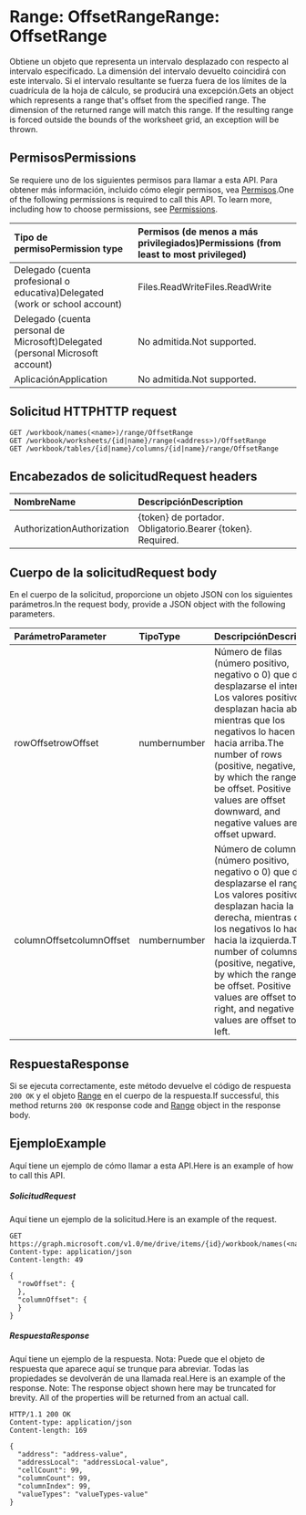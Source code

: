 # <a name="range-offsetrange"></a><span data-ttu-id="b3024-101">Range: OffsetRange</span><span class="sxs-lookup"><span data-stu-id="b3024-101">Range: OffsetRange</span></span>

<span data-ttu-id="b3024-p101">Obtiene un objeto que representa un intervalo desplazado con respecto al intervalo especificado. La dimensión del intervalo devuelto coincidirá con este intervalo. Si el intervalo resultante se fuerza fuera de los límites de la cuadrícula de la hoja de cálculo, se producirá una excepción.</span><span class="sxs-lookup"><span data-stu-id="b3024-p101">Gets an object which represents a range that's offset from the specified range. The dimension of the returned range will match this range. If the resulting range is forced outside the bounds of the worksheet grid, an exception will be thrown.</span></span>
## <a name="permissions"></a><span data-ttu-id="b3024-105">Permisos</span><span class="sxs-lookup"><span data-stu-id="b3024-105">Permissions</span></span>
<span data-ttu-id="b3024-p102">Se requiere uno de los siguientes permisos para llamar a esta API. Para obtener más información, incluido cómo elegir permisos, vea [Permisos](../../../concepts/permissions_reference.md).</span><span class="sxs-lookup"><span data-stu-id="b3024-p102">One of the following permissions is required to call this API. To learn more, including how to choose permissions, see [Permissions](../../../concepts/permissions_reference.md).</span></span>

|<span data-ttu-id="b3024-108">Tipo de permiso</span><span class="sxs-lookup"><span data-stu-id="b3024-108">Permission type</span></span>      | <span data-ttu-id="b3024-109">Permisos (de menos a más privilegiados)</span><span class="sxs-lookup"><span data-stu-id="b3024-109">Permissions (from least to most privileged)</span></span>              |
|:--------------------|:---------------------------------------------------------|
|<span data-ttu-id="b3024-110">Delegado (cuenta profesional o educativa)</span><span class="sxs-lookup"><span data-stu-id="b3024-110">Delegated (work or school account)</span></span> | <span data-ttu-id="b3024-111">Files.ReadWrite</span><span class="sxs-lookup"><span data-stu-id="b3024-111">Files.ReadWrite</span></span>    |
|<span data-ttu-id="b3024-112">Delegado (cuenta personal de Microsoft)</span><span class="sxs-lookup"><span data-stu-id="b3024-112">Delegated (personal Microsoft account)</span></span> | <span data-ttu-id="b3024-113">No admitida.</span><span class="sxs-lookup"><span data-stu-id="b3024-113">Not supported.</span></span>    |
|<span data-ttu-id="b3024-114">Aplicación</span><span class="sxs-lookup"><span data-stu-id="b3024-114">Application</span></span> | <span data-ttu-id="b3024-115">No admitida.</span><span class="sxs-lookup"><span data-stu-id="b3024-115">Not supported.</span></span> |

## <a name="http-request"></a><span data-ttu-id="b3024-116">Solicitud HTTP</span><span class="sxs-lookup"><span data-stu-id="b3024-116">HTTP request</span></span>
<!-- { "blockType": "ignored" } -->
```http
GET /workbook/names(<name>)/range/OffsetRange
GET /workbook/worksheets/{id|name}/range(<address>)/OffsetRange
GET /workbook/tables/{id|name}/columns/{id|name}/range/OffsetRange

```
## <a name="request-headers"></a><span data-ttu-id="b3024-117">Encabezados de solicitud</span><span class="sxs-lookup"><span data-stu-id="b3024-117">Request headers</span></span>
| <span data-ttu-id="b3024-118">Nombre</span><span class="sxs-lookup"><span data-stu-id="b3024-118">Name</span></span>       | <span data-ttu-id="b3024-119">Descripción</span><span class="sxs-lookup"><span data-stu-id="b3024-119">Description</span></span>|
|:---------------|:----------|
| <span data-ttu-id="b3024-120">Authorization</span><span class="sxs-lookup"><span data-stu-id="b3024-120">Authorization</span></span>  | <span data-ttu-id="b3024-p103">{token} de portador. Obligatorio.</span><span class="sxs-lookup"><span data-stu-id="b3024-p103">Bearer {token}. Required.</span></span> |

## <a name="request-body"></a><span data-ttu-id="b3024-123">Cuerpo de la solicitud</span><span class="sxs-lookup"><span data-stu-id="b3024-123">Request body</span></span>
<span data-ttu-id="b3024-124">En el cuerpo de la solicitud, proporcione un objeto JSON con los siguientes parámetros.</span><span class="sxs-lookup"><span data-stu-id="b3024-124">In the request body, provide a JSON object with the following parameters.</span></span>

| <span data-ttu-id="b3024-125">Parámetro</span><span class="sxs-lookup"><span data-stu-id="b3024-125">Parameter</span></span>    | <span data-ttu-id="b3024-126">Tipo</span><span class="sxs-lookup"><span data-stu-id="b3024-126">Type</span></span>   |<span data-ttu-id="b3024-127">Descripción</span><span class="sxs-lookup"><span data-stu-id="b3024-127">Description</span></span>|
|:---------------|:--------|:----------|
|<span data-ttu-id="b3024-128">rowOffset</span><span class="sxs-lookup"><span data-stu-id="b3024-128">rowOffset</span></span>|<span data-ttu-id="b3024-129">number</span><span class="sxs-lookup"><span data-stu-id="b3024-129">number</span></span>|<span data-ttu-id="b3024-p104">Número de filas (número positivo, negativo o 0) que debe desplazarse el intervalo. Los valores positivos desplazan hacia abajo, mientras que los negativos lo hacen hacia arriba.</span><span class="sxs-lookup"><span data-stu-id="b3024-p104">The number of rows (positive, negative, or 0) by which the range is to be offset. Positive values are offset downward, and negative values are offset upward.</span></span>|
|<span data-ttu-id="b3024-132">columnOffset</span><span class="sxs-lookup"><span data-stu-id="b3024-132">columnOffset</span></span>|<span data-ttu-id="b3024-133">number</span><span class="sxs-lookup"><span data-stu-id="b3024-133">number</span></span>|<span data-ttu-id="b3024-p105">Número de columnas (número positivo, negativo o 0) que debe desplazarse el rango. Los valores positivos desplazan hacia la derecha, mientras que los negativos lo hacen hacia la izquierda.</span><span class="sxs-lookup"><span data-stu-id="b3024-p105">The number of columns (positive, negative, or 0) by which the range is to be offset. Positive values are offset to the right, and negative values are offset to the left.</span></span>|

## <a name="response"></a><span data-ttu-id="b3024-136">Respuesta</span><span class="sxs-lookup"><span data-stu-id="b3024-136">Response</span></span>

<span data-ttu-id="b3024-137">Si se ejecuta correctamente, este método devuelve el código de respuesta `200 OK` y el objeto [Range](../resources/range.md) en el cuerpo de la respuesta.</span><span class="sxs-lookup"><span data-stu-id="b3024-137">If successful, this method returns `200 OK` response code and [Range](../resources/range.md) object in the response body.</span></span>

## <a name="example"></a><span data-ttu-id="b3024-138">Ejemplo</span><span class="sxs-lookup"><span data-stu-id="b3024-138">Example</span></span>
<span data-ttu-id="b3024-139">Aquí tiene un ejemplo de cómo llamar a esta API.</span><span class="sxs-lookup"><span data-stu-id="b3024-139">Here is an example of how to call this API.</span></span>
##### <a name="request"></a><span data-ttu-id="b3024-140">Solicitud</span><span class="sxs-lookup"><span data-stu-id="b3024-140">Request</span></span>
<span data-ttu-id="b3024-141">Aquí tiene un ejemplo de la solicitud.</span><span class="sxs-lookup"><span data-stu-id="b3024-141">Here is an example of the request.</span></span>
<!-- {
  "blockType": "request",
  "name": "range_offsetrange"
}-->
```http
GET https://graph.microsoft.com/v1.0/me/drive/items/{id}/workbook/names(<name>)/range/OffsetRange
Content-type: application/json
Content-length: 49

{
  "rowOffset": {
  },
  "columnOffset": {
  }
}
```

##### <a name="response"></a><span data-ttu-id="b3024-142">Respuesta</span><span class="sxs-lookup"><span data-stu-id="b3024-142">Response</span></span>
<span data-ttu-id="b3024-p106">Aquí tiene un ejemplo de la respuesta. Nota: Puede que el objeto de respuesta que aparece aquí se trunque para abreviar. Todas las propiedades se devolverán de una llamada real.</span><span class="sxs-lookup"><span data-stu-id="b3024-p106">Here is an example of the response. Note: The response object shown here may be truncated for brevity. All of the properties will be returned from an actual call.</span></span>
<!-- {
  "blockType": "response",
  "truncated": true,
  "@odata.type": "microsoft.graph.range"
} -->
```http
HTTP/1.1 200 OK
Content-type: application/json
Content-length: 169

{
  "address": "address-value",
  "addressLocal": "addressLocal-value",
  "cellCount": 99,
  "columnCount": 99,
  "columnIndex": 99,
  "valueTypes": "valueTypes-value"
}
```

<!-- uuid: 8fcb5dbc-d5aa-4681-8e31-b001d5168d79
2015-10-25 14:57:30 UTC -->
<!-- {
  "type": "#page.annotation",
  "description": "Range: OffsetRange",
  "keywords": "",
  "section": "documentation",
  "tocPath": ""
}-->